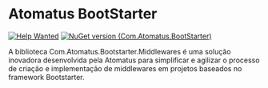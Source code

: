 # Atomatus BootStarter

[![Help Wanted](https://img.shields.io/github/issues/atomatus/runtime/dot-net-boot-starter-middleware?style=flat-square&color=%232EA043&label=help%20wanted)](https://github.com/atomatus/dot-net-boot-starter-middleware/issues?q=is%3Aissue+is%3Aopen+label%3A%22up-for-grabs%22)
[![NuGet version (Com.Atomatus.BootStarter)](https://img.shields.io/nuget/v/Com.Atomatus.BootStarter.Middlewares.svg?style=flat-square)](https://www.nuget.org/packages/Com.Atomatus.BootStarter.Middlewares/)

A biblioteca Com.Atomatus.Bootstarter.Middlewares é uma solução inovadora desenvolvida pela Atomatus para simplificar e agilizar o processo de criação e implementação de middlewares em projetos baseados no framework Bootstarter. 
